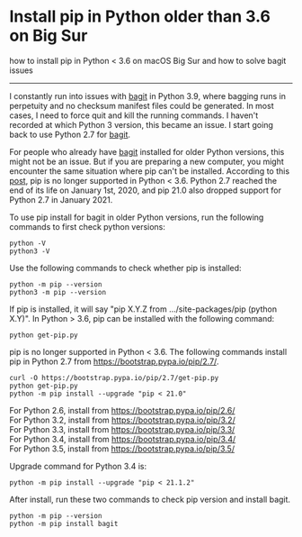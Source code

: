 # Install pip in Python older than 3.6 on Big Sur
how to install pip in Python < 3.6 on macOS Big Sur and how to solve bagit issues
_____
I constantly run into issues with [bagit](https://github.com/LibraryOfCongress/bagit-python) in Python 3.9, where bagging runs in perpetuity and no checksum manifest files could be generated. In most cases, I need to force quit and kill the running commands. I haven't recorded at which Python 3 version, this became an issue. I start going back to use Python 2.7 for [bagit](https://github.com/LibraryOfCongress/bagit-python).

For people who already have [bagit](https://github.com/LibraryOfCongress/bagit-python) installed for older Python versions, this might not be an issue. But if you are preparing a new computer, you might encounter the same situation where pip can't be installed. According to this [post](https://stackoverflow.com/questions/65869296/installing-pip-is-not-working-in-python-3-6/65871131#65871131), pip is no longer supported in Python < 3.6. Python 2.7 reached the end of its life on January 1st, 2020, and pip 21.0 also dropped support for Python 2.7 in January 2021.

To use pip install for bagit in older Python versions, run the following commands to first check python versions:

    python -V
    python3 -V
    
Use the following commands to check whether pip is installed:

    python -m pip --version
    python3 -m pip --version

If pip is installed, it will say "pip X.Y.Z from .../site-packages/pip (python X.Y)". In Python > 3.6, pip can be installed with the following command:  

    python get-pip.py   

pip is no longer supported in Python < 3.6. The following commands install pip in Python 2.7 from https://bootstrap.pypa.io/pip/2.7/.

    curl -O https://bootstrap.pypa.io/pip/2.7/get-pip.py
    python get-pip.py  
    python -m pip install --upgrade "pip < 21.0"

For Python 2.6, install from https://bootstrap.pypa.io/pip/2.6/ <br>
For Python 3.2, install from https://bootstrap.pypa.io/pip/3.2/ <br>
For Python 3.3, install from https://bootstrap.pypa.io/pip/3.3/ <br>
For Python 3.4, install from https://bootstrap.pypa.io/pip/3.4/ <br>
For Python 3.5, install from https://bootstrap.pypa.io/pip/3.5/ <br>

Upgrade command for Python 3.4 is:

    python -m pip install --upgrade "pip < 21.1.2"

After install, run these two commands to check pip version and install bagit.

    python -m pip --version 
    python -m pip install bagit

